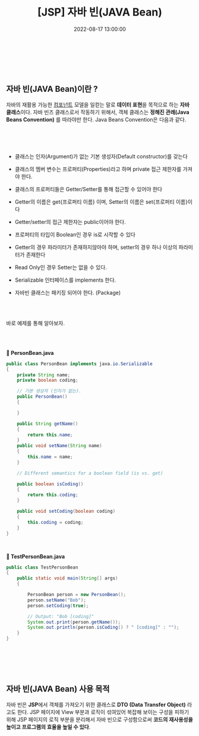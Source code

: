 ﻿---
permalink: /2022-08-17-자바 빈(JAVA Bean)/
published: true
title: "[JSP] 자바 빈(JAVA Bean)"
date: 2022-08-17 13:00:00
toc: true
toc_sticky: true
toc_label: "자바 빈(JAVA Bean)"
categories:
- JSP
tags:
- 개발상식
- JSP
- DTO
- JAVA
- JAVA Bean
---

<br><br><br>

## 자바 빈(JAVA Bean)이란 ?
자바의 재활용 가능한 [컴포넌트](https://hanamon.kr/%EC%BB%B4%ED%8F%AC%EB%84%8C%ED%8A%B8-component%EB%9E%80/) 모델을 일컫는 말로 **데이터 표현**을 목적으로 하는 **자바 클래스**이다. 자바 빈즈 클래스로서 작동하기 위해서, 객체 클래스는 **정해진 관례(Java Beans Convention)** 를 따라야만 한다. Java Beans Convention은 다음과 같다.

<br><br><br>

-   클래스는 인자(Argument)가 없는 기본 생성자(Default constructor)를 갖는다
-   클래스의 멤버 변수는 프로퍼티(Properties)라고 하며 private 접근 제한자를 가져야 한다.
-   클래스의 프로퍼티들은 Getter/Setter를 통해 접근할 수 있어야 한다

-   Getter의 이름은 get{프로퍼티 이름} 이며, Setter의 이름은 set{프로퍼티 이름}이다
-   Getter/setter의 접근 제한자는 public이어야 한다.
-   프로퍼티의 타입이 Boolean인 경우 is로 시작할 수 있다
-   Getter의 경우 파라미터가 존재하지않아야 하며, setter의 경우 하나 이상의 파라미터가 존재한다
-   Read Only인 경우 Setter는 없을 수 있다.

-   Serializable 인터페이스를 implements 한다.
-   자바빈 클래스는 패키징 되어야 한다. (Package)

<br><br>

바로 예제를 통해 알아보자.

<br><br>


**🧑 PersonBean.java**

```java
public class PersonBean implements java.io.Serializable
{
    private String name;
    private boolean coding;

    // 기본 생성자 (인자가 없는).
    public PersonBean()
    {

    }

    public String getName()
    {
        return this.name;
    }
    public void setName(String name)
    {
        this.name = name;
    }

    // Different semantics for a boolean field (is vs. get)

    public boolean isCoding()
    {
        return this.coding;
    }

    public void setCoding(boolean coding)
    {
        this.coding = coding;
    }
}
```
<br>

**🧑 TestPersonBean.java**
```java
public class TestPersonBean
{
    public static void main(String[] args)
    {

        PersonBean person = new PersonBean();
        person.setName("Bob");
        person.setCoding(true);

        // Output: "Bob [coding]"
        System.out.print(person.getName());
        System.out.println(person.isCoding() ? " [coding]" : "");
    }
}
```


<br><br><br><br>

## 자바 빈(JAVA Bean) 사용 목적
자바 빈은 **JSP**에서 객체를 가져오기 위한 클래스로 **DTO (Data Transfer Object)** 라고도 한다. JSP 페이지에 View 부분과 로직이 섞여있어 복잡해 보이는 구성을 피하기 위해 JSP 페이지의 로직 부분을 분리해서 자바 빈으로 구성함으로써 **코드의 재사용성을 높이고 프로그램의 효율을 높일 수 있다**.
